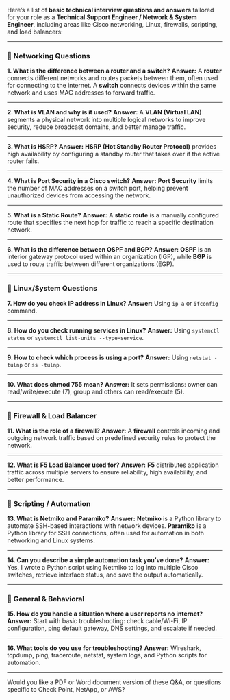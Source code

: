 Here’s a list of **basic technical interview questions and answers** tailored for your role as a **Technical Support Engineer / Network & System Engineer**, including areas like Cisco networking, Linux, firewalls, scripting, and load balancers:

---

### 🔸 **Networking Questions**

**1. What is the difference between a router and a switch?**
**Answer:**
A **router** connects different networks and routes packets between them, often used for connecting to the internet.
A **switch** connects devices within the same network and uses MAC addresses to forward traffic.

---

**2. What is VLAN and why is it used?**
**Answer:**
A **VLAN (Virtual LAN)** segments a physical network into multiple logical networks to improve security, reduce broadcast domains, and better manage traffic.

---

**3. What is HSRP?**
**Answer:**
**HSRP (Hot Standby Router Protocol)** provides high availability by configuring a standby router that takes over if the active router fails.

---

**4. What is Port Security in a Cisco switch?**
**Answer:**
**Port Security** limits the number of MAC addresses on a switch port, helping prevent unauthorized devices from accessing the network.

---

**5. What is a Static Route?**
**Answer:**
A **static route** is a manually configured route that specifies the next hop for traffic to reach a specific destination network.

---

**6. What is the difference between OSPF and BGP?**
**Answer:**
**OSPF** is an interior gateway protocol used within an organization (IGP), while **BGP** is used to route traffic between different organizations (EGP).

---

### 🔸 **Linux/System Questions**

**7. How do you check IP address in Linux?**
**Answer:**
Using `ip a` or `ifconfig` command.

---

**8. How do you check running services in Linux?**
**Answer:**
Using `systemctl status` or `systemctl list-units --type=service`.

---

**9. How to check which process is using a port?**
**Answer:**
Using `netstat -tulnp` or `ss -tulnp`.

---

**10. What does chmod 755 mean?**
**Answer:**
It sets permissions: owner can read/write/execute (7), group and others can read/execute (5).

---

### 🔸 **Firewall & Load Balancer**

**11. What is the role of a firewall?**
**Answer:**
A **firewall** controls incoming and outgoing network traffic based on predefined security rules to protect the network.

---

**12. What is F5 Load Balancer used for?**
**Answer:**
**F5** distributes application traffic across multiple servers to ensure reliability, high availability, and better performance.

---

### 🔸 **Scripting / Automation**

**13. What is Netmiko and Paramiko?**
**Answer:**
**Netmiko** is a Python library to automate SSH-based interactions with network devices.
**Paramiko** is a Python library for SSH connections, often used for automation in both networking and Linux systems.

---

**14. Can you describe a simple automation task you’ve done?**
**Answer:**
Yes, I wrote a Python script using Netmiko to log into multiple Cisco switches, retrieve interface status, and save the output automatically.

---

### 🔸 **General & Behavioral**

**15. How do you handle a situation where a user reports no internet?**
**Answer:**
Start with basic troubleshooting: check cable/Wi-Fi, IP configuration, ping default gateway, DNS settings, and escalate if needed.

---

**16. What tools do you use for troubleshooting?**
**Answer:**
Wireshark, tcpdump, ping, traceroute, netstat, system logs, and Python scripts for automation.

---

Would you like a PDF or Word document version of these Q\&A, or questions specific to Check Point, NetApp, or AWS?
